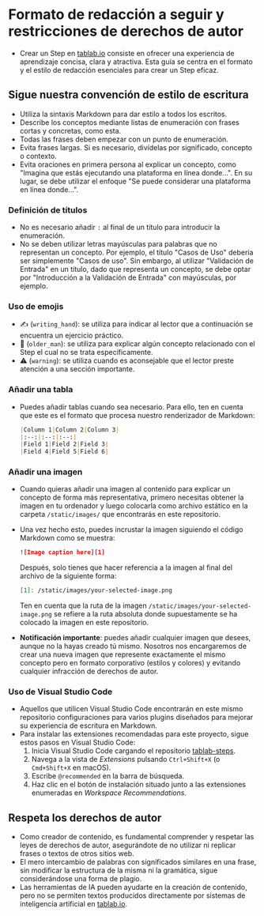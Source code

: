 # Formato de redacción a seguir y restricciones de derechos de autor

* Crear un Step en [tablab.io][1] consiste en ofrecer una experiencia de aprendizaje concisa, clara y atractiva. Esta guía se centra en el formato y el estilo de redacción esenciales para crear un Step eficaz.

## Sigue nuestra convención de estilo de escritura

* Utiliza la sintaxis Markdown para dar estilo a todos los escritos.
* Describe los conceptos mediante listas de enumeración con frases cortas y concretas, como esta.
* Todas las frases deben empezar con un punto de enumeración.
* Evita frases largas. Si es necesario, divídelas por significado, concepto o contexto.
* Evita oraciones en primera persona al explicar un concepto, como "Imagina que estás ejecutando una plataforma en línea donde...". En su lugar, se debe utilizar el enfoque "Se puede considerar una plataforma en línea donde...".

### Definición de títulos

* No es necesario añadir `:` al final de un título para introducir la enumeración.
* No se deben utilizar letras mayúsculas para palabras que no representan un concepto. Por ejemplo, el título "Casos de Uso" debería ser simplemente "Casos de uso". Sin embargo, al utilizar "Validación de Entrada" en un título, dado que representa un concepto, se debe optar por "Introducción a la Validación de Entrada" con mayúsculas, por ejemplo.

### Uso de emojis

* :writing_hand: (`writing_hand`): se utiliza para indicar al lector que a continuación se encuentra un ejercicio práctico.
* :older_man: (`older_man`): se utiliza para explicar algún concepto relacionado con el Step el cual no se trata específicamente.
* :warning: (`warning`): se utiliza cuando es aconsejable que el lector preste atención a una sección importante.

### Añadir una tabla

* Puedes añadir tablas cuando sea necesario. Para ello, ten en cuenta que este es el formato que procesa nuestro renderizador de Markdown:

  ```markdown
  |Column 1|Column 2|Column 3|
  |:--:|:--:|:--:|
  |Field 1|Field 2|Field 3|
  |Field 4|Field 5|Field 6|
  ```

### Añadir una imagen

* Cuando quieras añadir una imagen al contenido para explicar un concepto de forma más representativa, primero necesitas obtener la imagen en tu ordenador y luego colocarla como archivo estático en la carpeta `/static/images/` que encontrarás en este repositorio.
* Una vez hecho esto, puedes incrustar la imagen siguiendo el código Markdown como se muestra:

  ```markdown
  ![Image caption here][1]
  ```

  Después, solo tienes que hacer referencia a la imagen al final del archivo de la siguiente forma:

  ```markdown
  [1]: /static/images/your-selected-image.png
  ```

  Ten en cuenta que la ruta de la imagen `/static/images/your-selected-image.png` se refiere a la ruta absoluta donde supuestamente se ha colocado la imagen en este repositorio.
* **Notificación importante**: puedes añadir cualquier imagen que desees, aunque no la hayas creado tú mismo. Nosotros nos encargaremos de crear una nueva imagen que represente exactamente el mismo concepto pero en formato corporativo (estilos y colores) y evitando cualquier infracción de derechos de autor.

### Uso de Visual Studio Code

* Aquellos que utilicen Visual Studio Code encontrarán en este mismo repositorio configuraciones para varios plugins diseñados para mejorar su experiencia de escritura en Markdown.
* Para instalar las extensiones recomendadas para este proyecto, sigue estos pasos en Visual Studio Code:
  1. Inicia Visual Studio Code cargando el repositorio [tablab-steps][2].
  1. Navega a la vista de *Extensions* pulsando `Ctrl+Shift+X` (o `Cmd+Shift+X` en macOS).
  1. Escribe `@recommended` en la barra de búsqueda.
  1. Haz clic en el botón de instalación situado junto a las extensiones enumeradas en *Workspace Recommendations*.

## Respeta los derechos de autor

* Como creador de contenido, es fundamental comprender y respetar las leyes de derechos de autor, asegurándote de no utilizar ni replicar frases o textos de otros sitios web.
* El mero intercambio de palabras con significados similares en una frase, sin modificar la estructura de la misma ni la gramática, sigue considerándose una forma de plagio.
* Las herramientas de IA pueden ayudarte en la creación de contenido, pero no se permiten textos producidos directamente por sistemas de inteligencia artificial en [tablab.io][1].

[1]: https://tablab.io
[2]: https://github.com/samus-io/tablab-steps
